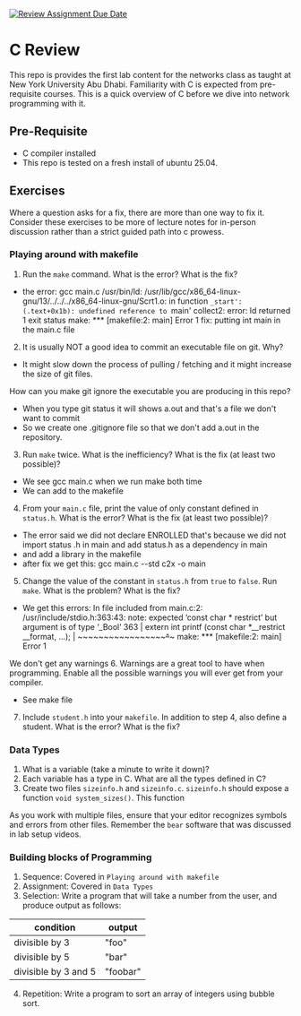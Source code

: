 [![Review Assignment Due Date](https://classroom.github.com/assets/deadline-readme-button-22041afd0340ce965d47ae6ef1cefeee28c7c493a6346c4f15d667ab976d596c.svg)](https://classroom.github.com/a/zPkSNLYm)
# C Review

This repo is provides the first lab content for the networks class
as taught at New York University Abu Dhabi. Familiarity with C is
expected from pre-requisite courses. This is a quick overview of C
before we dive into network programming with it.

## Pre-Requisite

- C compiler installed
- This repo is tested on a fresh install of ubuntu 25.04.

## Exercises

Where a question asks for a fix, there are more than one way to fix it.
Consider these exercises to be more of lecture notes for in-person discussion
rather than a strict guided path into c prowess.

### Playing around with makefile

1. Run the `make` command. What is the error? What is the fix?
- the error: gcc main.c
/usr/bin/ld: /usr/lib/gcc/x86_64-linux-gnu/13/../../../x86_64-linux-gnu/Scrt1.o: in function `_start':
(.text+0x1b): undefined reference to `main'
collect2: error: ld returned 1 exit status
make: *** [makefile:2: main] Error 1
fix: putting int main in the main.c file 
2. It is usually NOT a good idea to commit an executable file on git. Why?
- It might slow down the process of pulling / fetching and it might increase the size of git files. 

How can you make git ignore the executable you are producing in this repo?
- When you type git status it will shows a.out and that's a file we don't want to commit 
- So we create one .gitignore file so that we don't add a.out in the repository. 
3. Run `make` twice. What is the inefficiency? What is the fix (at least two possible)? 
- We see gcc main.c when we run make both time 
- We can add to the makefile 

4. From your `main.c` file, print the value of only constant
defined in `status.h`. What is the error? What is the fix (at least two possible)?
- The error said we did not declare ENROLLED that's because we did not import status .h in main and add status.h as a dependency in main 
- and add a library in the makefile
- after fix we get this: gcc main.c --std c2x -o main 


5. Change the value of the constant in `status.h` from `true` to `false`.
Run `make`. What is the problem? What is the fix?
- We get this errors: In file included from main.c:2:
/usr/include/stdio.h:363:43: note: expected ‘const char * restrict’ but argument is of type ‘_Bool’
  363 | extern int printf (const char *__restrict __format, ...);
      |                    ~~~~~~~~~~~~~~~~~~~~~~~^~~~~~~~
make: *** [makefile:2: main] Error 1

We don't get any warnings 
6. Warnings are a great tool to have when programming.
Enable all the possible warnings you will ever get from your compiler.
- See make file 
7. Include `student.h` into your `makefile`. In addition to step 4,
also define a student. What is the error? What is the fix?

### Data Types

1. What is a variable (take a minute to write it down)?
2. Each variable has a type in C. What are all the types defined in C?
3. Create two files `sizeinfo.h` and `sizeinfo.c`. `sizeinfo.h` should
expose a function `void system_sizes()`. This function

As you work with multiple files, ensure that your editor recognizes
symbols and errors from other files. Remember the `bear` software
that was discussed in lab setup videos.

### Building blocks of Programming

1. Sequence: Covered in `Playing around with makefile`
2. Assignment: Covered in `Data Types`
1. Selection: Write a program that will take a number from the user,
and produce output as follows:

| condition | output |
|-----------|--------|
| divisible by 3 | "foo" |
| divisible by 5 | "bar" |
| divisible by 3 and 5 | "foobar" |

4. Repetition: Write a program to sort an array of integers using bubble sort.
